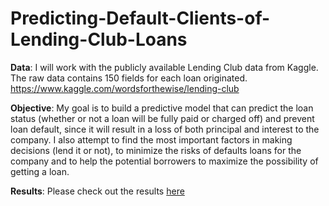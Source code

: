 # Predicting-Default-Clients-of-Lending-Club-Loans

**Data**:
I will work with the publicly available Lending Club data from Kaggle. The raw data contains 150 fields for each loan
originated. https://www.kaggle.com/wordsforthewise/lending-club

**Objective**:
My goal is to build a predictive model that can predict the loan status (whether or not a loan will be fully paid or charged off) and prevent loan default, since it will result in a loss of both principal and interest to the company. I also attempt to find the most important factors in making decisions (lend it or not), to minimize the risks of defaults loans for the company and to help the potential borrowers to maximize the possibility of getting a loan. 

**Results**:
Please check out the results [here](https://github.com/yanxiali/Predicting-Default-Clients-of-Lending-Club-Loans/blob/master/LC_Loan_full.ipynb)


